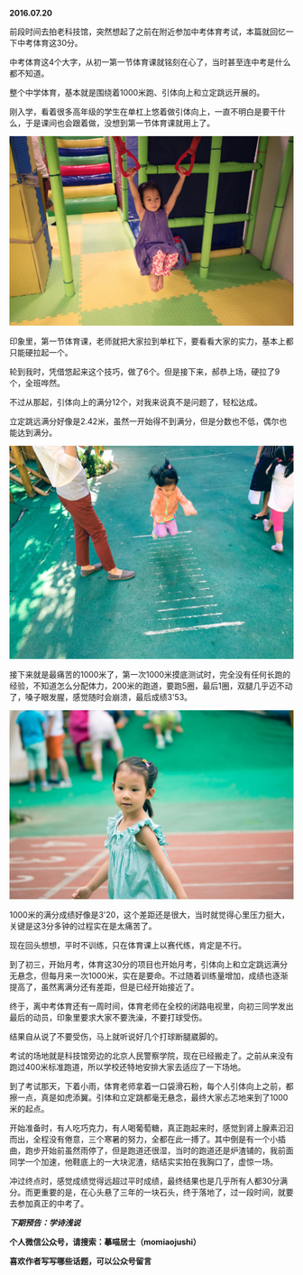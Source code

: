 
          
            
**2016.07.20**

前段时间去拍老科技馆，突然想起了之前在附近参加中考体育考试，本篇就回忆一下中考体育这30分。

中考体育这4个大字，从初一第一节体育课就铭刻在心了，当时甚至连中考是什么都不知道。

整个中学体育，基本就是围绕着1000米跑、引体向上和立定跳远开展的。

刚入学，看着很多高年级的学生在单杠上悠着做引体向上，一直不明白是要干什么，于是课间也会跟着做，没想到第一节体育课就用上了。




![](img/51001-3513c05d2f745302.jpg)




印象里，第一节体育课，老师就把大家拉到单杠下，要看看大家的实力，基本上都只能硬拉起一个。

轮到我时，凭借悠起来这个技巧，做了6个。但是接下来，郝恭上场，硬拉了9个，全班哗然。

不过从那起，引体向上的满分12个，对我来说真不是问题了，轻松达成。

立定跳远满分好像是2.42米，虽然一开始得不到满分，但是分数也不低，偶尔也能达到满分。




![](img/51001-3c13b16c5674d3f4.jpg)




接下来就是最痛苦的1000米了，第一次1000米摸底测试时，完全没有任何长跑的经验，不知道怎么分配体力，200米的跑道，要跑5圈，最后1圈，双腿几乎迈不动了，嗓子眼发腥，感觉随时会崩溃，最后成绩3'53。




![](img/51001-d6570ecac15e8849.jpg)




1000米的满分成绩好像是3'20，这个差距还是很大，当时就觉得心里压力挺大，关键是这3分多钟的过程实在是太痛苦了。

现在回头想想，平时不训练，只在体育课上以赛代练，肯定是不行。

到了初三，开始月考，体育这30分的项目也开始月考，引体向上和立定跳远满分无悬念，但每月来一次1000米，实在是要命。不过随着训练量增加，成绩也逐渐提高了，虽然离满分还有差距，但是已经开始接近了。

终于，离中考体育还有一周时间，体育老师在全校的闭路电视里，向初三同学发出最后的动员，印象里要求大家不要洗澡，不要打球受伤。

结果自从说了不要受伤，马上就听说好几个打球断腿崴脚的。

考试的场地就是科技馆旁边的北京人民警察学院，现在已经搬走了。之前从来没有跑过400米标准跑道，所以学校还特地安排大家去适应了一下场地。

到了考试那天，下着小雨，体育老师拿着一口袋滑石粉，每个人引体向上之前，都擦一点，真是如虎添翼。引体和立定跳都毫无悬念，最终大家忐忑地来到了1000米的起点。

开始准备时，有人吃巧克力，有人喝葡萄糖，真正跑起来时，感觉到肾上腺素汩汩而出，全程没有倦意，三个寒暑的努力，全都在此一搏了。其中倒是有一个小插曲，跑步开始前虽然雨停了，但是跑道还很湿，当时的跑道还是炉渣铺的，我前面同学一个加速，他鞋底上的一大块泥渣，结结实实拍在我胸口了，虚惊一场。

冲过终点时，感觉成绩觉得远超过平时成绩，最终结果也是几乎所有人都30分满分。而更重要的是，在心头悬了三年的一块石头，终于落地了，过一段时间，就要去参加真正的中考了。


***下期预告：学诗浅说***


**个人微信公众号，请搜索：摹喵居士（momiaojushi）**

**喜欢作者写写哪些话题，可以公众号留言**

          
        
